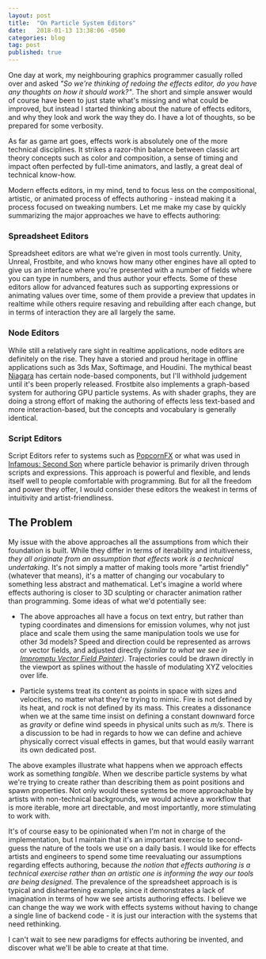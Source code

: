 ```yaml
---
layout: post
title:  "On Particle System Editors"
date:   2018-01-13 13:38:06 -0500
categories: blog
tag: post
published: true
---
```

One day at work, my neighbouring graphics programmer casually rolled over and asked _"So we're thinking of redoing the effects editor, do you have any thoughts on how it should work?"_. The short and simple answer would of course have been to just state what's missing and what could be improved, but instead I started thinking about the nature of effects editors, and why they look and work the way they do. I have a lot of thoughts, so be prepared for some verbosity.

As far as game art goes, effects work is absolutely one of the more technical disciplines. It strikes a razor-thin balance between classic art theory concepts such as color and composition, a sense of timing and impact often perfected by full-time animators, and lastly, a great deal of technical know-how.

Modern effects editors, in my mind, tend to focus less on the compositional, artistic, or animated process of effects authoring - instead making it a process focused on tweaking numbers. Let me make my case by quickly summarizing the major approaches we have to effects authoring:

### Spreadsheet Editors

Spreadsheet editors are what we're given in most tools currently. Unity, Unreal, Frostbite, and who knows how many other engines have all opted to give us an interface where you're presented with a number of fields where you can type in numbers, and thus author your effects. Some of these editors allow for advanced features such as supporting expressions or animating values over time, some of them provide a preview that updates in realtime while others require resaving and rebuilding after each change, but in terms of interaction they are all largely the same.

### Node Editors

While still a relatively rare sight in realtime applications, node editors are definitely on the rise. They have a storied and proud heritage in offline applications such as 3ds Max, Softimage, and Houdini. The mythical beast [Niagara][niagara] has certain node-based components, but I'll withhold judgement until it's been properly released. Frostbite also implements a graph-based system for authoring GPU particle systems. As with shader graphs, they are doing a strong effort of making the authoring of effects less text-based and more interaction-based, but the concepts and vocabulary is generally identical. 

### Script Editors

Script Editors refer to systems such as [PopcornFX][popcornfx] or what was used in [Infamous: Second Son][infamous] where particle behavior is primarily driven through scripts and expressions. This approach is powerful and flexible, and lends itself well to people comfortable with programming. But for all the freedom and power they offer, I would consider these editors the weakest in terms of intuitivity and artist-friendliness.

## The Problem

My issue with the above approaches all the assumptions from which their foundation is built. While they differ in terms of iterability and intuitiveness, _they all originate from an assumption that effects work is a technical undertaking_. It's not simply a matter of making tools more "artist friendly" (whatever that means), it's a matter of changing our vocabulary to something less abstract and mathematical. Let's imagine a world where effects authoring is closer to 3D sculpting or character animation rather than programming. Some ideas of what we'd potentially see:

* The above approaches all have a focus on text entry, but rather than typing coordinates and dimensions for emission volumes, why not just place and scale them using the same manipulation tools we use for other 3d models? Speed and direction could be represented as arrows or vector fields, and adjusted directly _(similar to what we see in [Impromptu Vector Field Painter](vectorpainter))_. Trajectories could be drawn directly in the viewport as splines without the hassle of modulating XYZ velocities over life.

* Particle systems treat its content as points in space with sizes and velocities, no matter what they're trying to mimic. Fire is not defined by its heat, and rock is not defined by its mass. This creates a dissonance when we at the same time insist on defining a constant downward force as _gravity_ or define wind speeds in physical units such as _m/s_. There is a discussion to be had in regards to how we can define and achieve physically correct visual effects in games, but that would easily warrant its own dedicated post.

The above examples illustrate what happens when we approach effects work as something _tangible_. When we describe particle systems by what we're trying to create rather than describing them as point positions and spawn properties. Not only would these systems be more approachable by artists with non-technical backgrounds, we would achieve a workflow that is more iterable, more art directable, and most importantly, more stimulating to work with.

It's of course easy to be opinionated when I'm not in charge of the implementation, but I maintain that it's an important exercise to second-guess the nature of the tools we use on a daily basis. I would like for effects artists and engineers to spend some time reevaluating our assumptions regarding effects authoring, because _the notion that effects authoring is a technical exercise rather than an artistic one is informing the way our tools are being designed._ The prevalence of the spreadsheet approach is is typical and disheartening example, since it demonstrates a lack of imagination in terms of how we see artists authoring effects. I believe we can change the way we work with effects systems without having to change a single line of backend code - it is just our interaction with the systems that need rethinking.

I can't wait to see new paradigms for effects authoring be invented, and discover what we'll be able to create at that time.

[niagara]: https://www.youtube.com/watch?v=BxpBJ8yAinE
[popcornfx]: https://www.popcornfx.com/
[infamous]: https://www.youtube.com/watch?v=o2yFxPY2b1o
[vectorpainter]: http://store.steampowered.com/app/684330/Impromptu_Vector_Field_Painter/